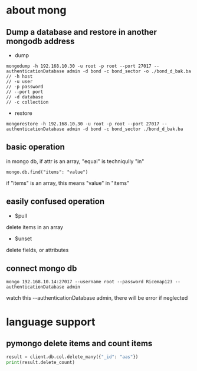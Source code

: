 # about mong 

## Dump a database and restore in another mongodb address

- dump 
```
mongodump -h 192.168.10.30 -u root -p root --port 27017 --authenticationDatabase admin -d bond -c bond_sector -o ./bond_d_bak.ba
// -h host
// -u user 
// -p password
// --port port 
// -d database 
// -c collection 
```

- restore 

```
mongorestore -h 192.168.10.30 -u root -p root --port 27017 --authenticationDatabase admin -d bond -c bond_sector ./bond_d_bak.ba

```


## basic  operation 

in mongo db, if attr is an array, "equal" is techniqully "in"
```
mongo.db.find("items": "value")
```

if "items" is an array, this means "value" in "items"

## easily confused operation 

- $pull

delete items in an array 

- $unset 

delete fields, or attributes 


## connect mongo db 
```
mongo 192.168.10.14:27017 --username root --password Ricemap123 --authenticationDatabase admin
```
watch this --authenticationDatabase admin, there will be error if neglected 



# language support 
## pymongo delete items and count items

```python
result = client.db.col.delete_many({"_id": "aas"})
print(result.delete_count)
```

